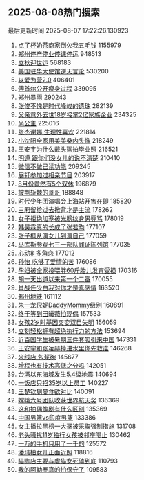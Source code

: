 ## 2025-08-08热门搜索 
最后更新时间 2025-08-07 17:22:26.130923 
1. [点了杯奶茶商家倒欠我五毛钱](https://s.weibo.com/weibo?q=%E7%82%B9%E4%BA%86%E6%9D%AF%E5%A5%B6%E8%8C%B6%E5%95%86%E5%AE%B6%E5%80%92%E6%AC%A0%E6%88%91%E4%BA%94%E6%AF%9B%E9%92%B1&t=31&band_rank=1&Refer=top) 1155979
1. [郑州停产停业停课停运](https://s.weibo.com/weibo?q=%23%E9%83%91%E5%B7%9E%E5%81%9C%E4%BA%A7%E5%81%9C%E4%B8%9A%E5%81%9C%E8%AF%BE%E5%81%9C%E8%BF%90%23&t=31&band_rank=2&Refer=top) 948513
1. [立秋迎世运](https://s.weibo.com/weibo?q=%23%E7%AB%8B%E7%A7%8B%E8%BF%8E%E4%B8%96%E8%BF%90%23&t=31&band_rank=3&Refer=top) 568183
1. [美国驻华大使馆逆天言论](https://s.weibo.com/weibo?q=%E7%BE%8E%E5%9B%BD%E9%A9%BB%E5%8D%8E%E5%A4%A7%E4%BD%BF%E9%A6%86%E9%80%86%E5%A4%A9%E8%A8%80%E8%AE%BA&t=31&band_rank=4&Refer=top) 530200
1. [以爱为营2.0](https://s.weibo.com/weibo?q=%E4%BB%A5%E7%88%B1%E4%B8%BA%E8%90%A52.0&t=31&band_rank=5&Refer=top) 406401
1. [傅首尔公开瘦身过程](https://s.weibo.com/weibo?q=%E5%82%85%E9%A6%96%E5%B0%94%E5%85%AC%E5%BC%80%E7%98%A6%E8%BA%AB%E8%BF%87%E7%A8%8B&t=31&band_rank=6&Refer=top) 339095
1. [郑州暴雨](https://s.weibo.com/weibo?q=%E9%83%91%E5%B7%9E%E6%9A%B4%E9%9B%A8&t=31&band_rank=7&Refer=top) 290243
1. [张俊不愧是时代峰峻的遗珠](https://s.weibo.com/weibo?q=%E5%BC%A0%E4%BF%8A%E4%B8%8D%E6%84%A7%E6%98%AF%E6%97%B6%E4%BB%A3%E5%B3%B0%E5%B3%BB%E7%9A%84%E9%81%97%E7%8F%A0&t=31&band_rank=8&Refer=top) 282139
1. [父亲意外去世18岁接掌2亿家族企业](https://s.weibo.com/weibo?q=%23%E7%88%B6%E4%BA%B2%E6%84%8F%E5%A4%96%E5%8E%BB%E4%B8%9618%E5%B2%81%E6%8E%A5%E6%8E%8C2%E4%BA%BF%E5%AE%B6%E6%97%8F%E4%BC%81%E4%B8%9A%23&t=31&band_rank=9&Refer=top) 234325
1. [尚公主](https://s.weibo.com/weibo?q=%E5%B0%9A%E5%85%AC%E4%B8%BB&t=31&band_rank=10&Refer=top) 225016
1. [张杰谢娜 生理性喜欢](https://s.weibo.com/weibo?q=%E5%BC%A0%E6%9D%B0%E8%B0%A2%E5%A8%9C%20%E7%94%9F%E7%90%86%E6%80%A7%E5%96%9C%E6%AC%A2&t=31&band_rank=11&Refer=top) 221814
1. [小沈阳全家用美美桑内头像](https://s.weibo.com/weibo?q=%23%E5%B0%8F%E6%B2%88%E9%98%B3%E5%85%A8%E5%AE%B6%E7%94%A8%E7%BE%8E%E7%BE%8E%E6%A1%91%E5%86%85%E5%A4%B4%E5%83%8F%23&t=31&band_rank=12&Refer=top) 218249
1. [王安宇为什么戴头盔拍毕业照](https://s.weibo.com/weibo?q=%E7%8E%8B%E5%AE%89%E5%AE%87%E4%B8%BA%E4%BB%80%E4%B9%88%E6%88%B4%E5%A4%B4%E7%9B%94%E6%8B%8D%E6%AF%95%E4%B8%9A%E7%85%A7&t=31&band_rank=13&Refer=top) 216521
1. [明道 跟你们没女儿的说不清楚](https://s.weibo.com/weibo?q=%E6%98%8E%E9%81%93%20%E8%B7%9F%E4%BD%A0%E4%BB%AC%E6%B2%A1%E5%A5%B3%E5%84%BF%E7%9A%84%E8%AF%B4%E4%B8%8D%E6%B8%85%E6%A5%9A&t=31&band_rank=14&Refer=top) 210410
1. [微信不做已读功能](https://s.weibo.com/weibo?q=%23%E5%BE%AE%E4%BF%A1%E4%B8%8D%E5%81%9A%E5%B7%B2%E8%AF%BB%E5%8A%9F%E8%83%BD%23&t=31&band_rank=15&Refer=top) 209245
1. [展轩参加过相亲节目](https://s.weibo.com/weibo?q=%E5%B1%95%E8%BD%A9%E5%8F%82%E5%8A%A0%E8%BF%87%E7%9B%B8%E4%BA%B2%E8%8A%82%E7%9B%AE&t=31&band_rank=16&Refer=top) 203917
1. [8月份竟然有5个双休](https://s.weibo.com/weibo?q=8%E6%9C%88%E4%BB%BD%E7%AB%9F%E7%84%B6%E6%9C%895%E4%B8%AA%E5%8F%8C%E4%BC%91&t=31&band_rank=17&Refer=top) 196879
1. [披荆斩棘的哥哥](https://s.weibo.com/weibo?q=%E6%8A%AB%E8%8D%86%E6%96%A9%E6%A3%98%E7%9A%84%E5%93%A5%E5%93%A5&t=31&band_rank=18&Refer=top) 188848
1. [时代少年团演唱会上海站开售在即](https://s.weibo.com/weibo?q=%E6%97%B6%E4%BB%A3%E5%B0%91%E5%B9%B4%E5%9B%A2%E6%BC%94%E5%94%B1%E4%BC%9A%E4%B8%8A%E6%B5%B7%E7%AB%99%E5%BC%80%E5%94%AE%E5%9C%A8%E5%8D%B3&t=31&band_rank=19&Refer=top) 185820
1. [三厢留给过去掀背才是主流](https://s.weibo.com/weibo?q=%23%E4%B8%89%E5%8E%A2%E7%95%99%E7%BB%99%E8%BF%87%E5%8E%BB%E6%8E%80%E8%83%8C%E6%89%8D%E6%98%AF%E4%B8%BB%E6%B5%81%23&t=31&band_rank=20&Refer=top) 178262
1. [女子拒绝加塞被光膀纹身男辱骂](https://s.weibo.com/weibo?q=%E5%A5%B3%E5%AD%90%E6%8B%92%E7%BB%9D%E5%8A%A0%E5%A1%9E%E8%A2%AB%E5%85%89%E8%86%80%E7%BA%B9%E8%BA%AB%E7%94%B7%E8%BE%B1%E9%AA%82&t=31&band_rank=21&Refer=top) 178019
1. [韩昊霖真的长成了张若昀](https://s.weibo.com/weibo?q=%23%E9%9F%A9%E6%98%8A%E9%9C%96%E7%9C%9F%E7%9A%84%E9%95%BF%E6%88%90%E4%BA%86%E5%BC%A0%E8%8B%A5%E6%98%80%23&t=31&band_rank=22&Refer=top) 177107
1. [张子枫从演女儿到演自己](https://s.weibo.com/weibo?q=%23%E5%BC%A0%E5%AD%90%E6%9E%AB%E4%BB%8E%E6%BC%94%E5%A5%B3%E5%84%BF%E5%88%B0%E6%BC%94%E8%87%AA%E5%B7%B1%23&t=31&band_rank=23&Refer=top) 177059
1. [马库斯参观七三一部队罪证陈列馆](https://s.weibo.com/weibo?q=%23%E9%A9%AC%E5%BA%93%E6%96%AF%E5%8F%82%E8%A7%82%E4%B8%83%E4%B8%89%E4%B8%80%E9%83%A8%E9%98%9F%E7%BD%AA%E8%AF%81%E9%99%88%E5%88%97%E9%A6%86%23&t=31&band_rank=24&Refer=top) 177035
1. [心动8 多角恋](https://s.weibo.com/weibo?q=%E5%BF%83%E5%8A%A88%20%E5%A4%9A%E8%A7%92%E6%81%8B&t=31&band_rank=25&Refer=top) 177012
1. [孙怡 吃够了爱情的苦](https://s.weibo.com/weibo?q=%E5%AD%99%E6%80%A1%20%E5%90%83%E5%A4%9F%E4%BA%86%E7%88%B1%E6%83%85%E7%9A%84%E8%8B%A6&t=31&band_rank=26&Refer=top) 176086
1. [孕妇被全家投喂胖60斤胎儿发育受损](https://s.weibo.com/weibo?q=%23%E5%AD%95%E5%A6%87%E8%A2%AB%E5%85%A8%E5%AE%B6%E6%8A%95%E5%96%82%E8%83%9660%E6%96%A4%E8%83%8E%E5%84%BF%E5%8F%91%E8%82%B2%E5%8F%97%E6%8D%9F%23&t=31&band_rank=27&Refer=top) 170316
1. [胡一天出道以来第一个二番](https://s.weibo.com/weibo?q=%23%E8%83%A1%E4%B8%80%E5%A4%A9%E5%87%BA%E9%81%93%E4%BB%A5%E6%9D%A5%E7%AC%AC%E4%B8%80%E4%B8%AA%E4%BA%8C%E7%95%AA%23&t=31&band_rank=28&Refer=top) 170055
1. [肖战任少白我对你才是真感情](https://s.weibo.com/weibo?q=%E8%82%96%E6%88%98%E4%BB%BB%E5%B0%91%E7%99%BD%E6%88%91%E5%AF%B9%E4%BD%A0%E6%89%8D%E6%98%AF%E7%9C%9F%E6%84%9F%E6%83%85&t=31&band_rank=29&Refer=top) 163520
1. [郑州地铁](https://s.weibo.com/weibo?q=%E9%83%91%E5%B7%9E%E5%9C%B0%E9%93%81&t=31&band_rank=30&Refer=top) 161112
1. [朱一龙倪妮DaddyMommy级别](https://s.weibo.com/weibo?q=%E6%9C%B1%E4%B8%80%E9%BE%99%E5%80%AA%E5%A6%AEDaddyMommy%E7%BA%A7%E5%88%AB&t=31&band_rank=31&Refer=top) 160891
1. [终于等到田曦薇拍现偶](https://s.weibo.com/weibo?q=%E7%BB%88%E4%BA%8E%E7%AD%89%E5%88%B0%E7%94%B0%E6%9B%A6%E8%96%87%E6%8B%8D%E7%8E%B0%E5%81%B6&t=31&band_rank=32&Refer=top) 157533
1. [女孩2岁时基因突变双目失明](https://s.weibo.com/weibo?q=%23%E5%A5%B3%E5%AD%A92%E5%B2%81%E6%97%B6%E5%9F%BA%E5%9B%A0%E7%AA%81%E5%8F%98%E5%8F%8C%E7%9B%AE%E5%A4%B1%E6%98%8E%23&t=31&band_rank=33&Refer=top) 156059
1. [立刻轻松拥有超绝执行力的方法](https://s.weibo.com/weibo?q=%E7%AB%8B%E5%88%BB%E8%BD%BB%E6%9D%BE%E6%8B%A5%E6%9C%89%E8%B6%85%E7%BB%9D%E6%89%A7%E8%A1%8C%E5%8A%9B%E7%9A%84%E6%96%B9%E6%B3%95&t=31&band_rank=34&Refer=top) 153694
1. [近百国学生被暑期三件套吸引来中国](https://s.weibo.com/weibo?q=%23%E8%BF%91%E7%99%BE%E5%9B%BD%E5%AD%A6%E7%94%9F%E8%A2%AB%E6%9A%91%E6%9C%9F%E4%B8%89%E4%BB%B6%E5%A5%97%E5%90%B8%E5%BC%95%E6%9D%A5%E4%B8%AD%E5%9B%BD%23&t=31&band_rank=35&Refer=top) 147331
1. [王安宇和张凌赫掉进水里你先救谁](https://s.weibo.com/weibo?q=%E7%8E%8B%E5%AE%89%E5%AE%87%E5%92%8C%E5%BC%A0%E5%87%8C%E8%B5%AB%E6%8E%89%E8%BF%9B%E6%B0%B4%E9%87%8C%E4%BD%A0%E5%85%88%E6%95%91%E8%B0%81&t=31&band_rank=36&Refer=top) 146268
1. [米线店 包浆碗](https://s.weibo.com/weibo?q=%E7%B1%B3%E7%BA%BF%E5%BA%97%20%E5%8C%85%E6%B5%86%E7%A2%97&t=31&band_rank=37&Refer=top) 145677
1. [增程也有技术高低之分吗](https://s.weibo.com/weibo?q=%23%E5%A2%9E%E7%A8%8B%E4%B9%9F%E6%9C%89%E6%8A%80%E6%9C%AF%E9%AB%98%E4%BD%8E%E4%B9%8B%E5%88%86%E5%90%97%23&t=31&band_rank=38&Refer=top) 142051
1. [台湾以东海域发生5.4级地震](https://s.weibo.com/weibo?q=%23%E5%8F%B0%E6%B9%BE%E4%BB%A5%E4%B8%9C%E6%B5%B7%E5%9F%9F%E5%8F%91%E7%94%9F5.4%E7%BA%A7%E5%9C%B0%E9%9C%87%23&t=31&band_rank=39&Refer=top) 140694
1. [一饭店只招35岁以上员工](https://s.weibo.com/weibo?q=%23%E4%B8%80%E9%A5%AD%E5%BA%97%E5%8F%AA%E6%8B%9B35%E5%B2%81%E4%BB%A5%E4%B8%8A%E5%91%98%E5%B7%A5%23&t=31&band_rank=40&Refer=top) 140227
1. [王楚钦蒯曼食欲对比](https://s.weibo.com/weibo?q=%E7%8E%8B%E6%A5%9A%E9%92%A6%E8%92%AF%E6%9B%BC%E9%A3%9F%E6%AC%B2%E5%AF%B9%E6%AF%94&t=31&band_rank=41&Refer=top) 140091
1. [嫦娥六号团队收获世界航天奖](https://s.weibo.com/weibo?q=%23%E5%AB%A6%E5%A8%A5%E5%85%AD%E5%8F%B7%E5%9B%A2%E9%98%9F%E6%94%B6%E8%8E%B7%E4%B8%96%E7%95%8C%E8%88%AA%E5%A4%A9%E5%A5%96%23&t=31&band_rank=42&Refer=top) 136369
1. [这和拍偶像剧有什么区别](https://s.weibo.com/weibo?q=%E8%BF%99%E5%92%8C%E6%8B%8D%E5%81%B6%E5%83%8F%E5%89%A7%E6%9C%89%E4%BB%80%E4%B9%88%E5%8C%BA%E5%88%AB&t=31&band_rank=43&Refer=top) 135369
1. [中国男篮vs印度男篮](https://s.weibo.com/weibo?q=%23%E4%B8%AD%E5%9B%BD%E7%94%B7%E7%AF%AEvs%E5%8D%B0%E5%BA%A6%E7%94%B7%E7%AF%AE%23&t=31&band_rank=44&Refer=top) 133386
1. [女主播拉黑榜一大哥被采取强制措施](https://s.weibo.com/weibo?q=%23%E5%A5%B3%E4%B8%BB%E6%92%AD%E6%8B%89%E9%BB%91%E6%A6%9C%E4%B8%80%E5%A4%A7%E5%93%A5%E8%A2%AB%E9%87%87%E5%8F%96%E5%BC%BA%E5%88%B6%E6%8E%AA%E6%96%BD%23&t=31&band_rank=45&Refer=top) 131708
1. [老头骚扰11岁独行女孩被邻座喝止](https://s.weibo.com/weibo?q=%23%E8%80%81%E5%A4%B4%E9%AA%9A%E6%89%B011%E5%B2%81%E7%8B%AC%E8%A1%8C%E5%A5%B3%E5%AD%A9%E8%A2%AB%E9%82%BB%E5%BA%A7%E5%96%9D%E6%AD%A2%23&t=31&band_rank=46&Refer=top) 130462
1. [一万的手机只用了一千的](https://s.weibo.com/weibo?q=%E4%B8%80%E4%B8%87%E7%9A%84%E6%89%8B%E6%9C%BA%E5%8F%AA%E7%94%A8%E4%BA%86%E4%B8%80%E5%8D%83%E7%9A%84&t=31&band_rank=47&Refer=top) 125572
1. [潘玮柏女儿正面近照](https://s.weibo.com/weibo?q=%23%E6%BD%98%E7%8E%AE%E6%9F%8F%E5%A5%B3%E5%84%BF%E6%AD%A3%E9%9D%A2%E8%BF%91%E7%85%A7%23&t=31&band_rank=48&Refer=top) 118816
1. [猫咖店主要与虐猫女死磕到底](https://s.weibo.com/weibo?q=%23%E7%8C%AB%E5%92%96%E5%BA%97%E4%B8%BB%E8%A6%81%E4%B8%8E%E8%99%90%E7%8C%AB%E5%A5%B3%E6%AD%BB%E7%A3%95%E5%88%B0%E5%BA%95%23&t=31&band_rank=49&Refer=top) 110793
1. [我的阿勒泰真的拍保守了](https://s.weibo.com/weibo?q=%E6%88%91%E7%9A%84%E9%98%BF%E5%8B%92%E6%B3%B0%E7%9C%9F%E7%9A%84%E6%8B%8D%E4%BF%9D%E5%AE%88%E4%BA%86&t=31&band_rank=50&Refer=top) 109583
